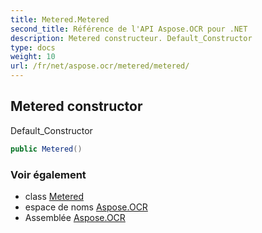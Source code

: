 ```yaml
---
title: Metered.Metered
second_title: Référence de l'API Aspose.OCR pour .NET
description: Metered constructeur. Default_Constructor
type: docs
weight: 10
url: /fr/net/aspose.ocr/metered/metered/
---
```

## Metered constructor

Default_Constructor

```csharp
public Metered()
```

### Voir également

* class [Metered](../)
* espace de noms [Aspose.OCR](../../metered/)
* Assemblée [Aspose.OCR](../../../)


